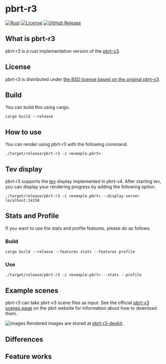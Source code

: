 # pbrt-r3
[![Rust](https://github.com/ototoi/pbrt-r3/actions/workflows/rust.yml/badge.svg)](https://github.com/ototoi/pbrt-r3/actions/workflows/rust.yml)
[![License](https://img.shields.io/github/license/ototoi/pbrt-r3)](LICENSE)
[![GitHub Release](https://img.shields.io/github/v/release/ototoi/pbrt-r3)](https://github.com/ototoi/pbrt-r3/releases/latest)



## What is pbrt-r3
pbrt-r3 is a rust implementation version of the [pbrt-v3](https://github.com/mmp/pbrt-v3).

## License
pbrt-r3 is distributed under [the BSD license based on the original pbrt-v3](https://github.com/mmp/pbrt-v3/blob/master/LICENSE.txt).

## Build
You can build this using cargo.
```
cargo build --release
```

## How to use
You can render using pbrt-r3 with the following command.
```
./target/release/pbrt-r3 -i <exmaple.pbrt>
```
## Tev display
pbrt-r3 supports the [tev](https://github.com/Tom94/tev) display implemented in pbrt-v4.
After starting tev, you can display your rendering progress by adding the following option.
```
./target/release/pbrt-r3 -i <exmaple.pbrt> --display-server localhost:14158
```
## Stats and Profile
If you want to use the stats and profile features, please do as follows.
### Build
```
cargo build --release --features stats --features profile
```
### Use
```
./target/release/pbrt-r3 -i <exmaple.pbrt> --stats --profile
```

## Example scenes
pbrt-r3 can take pbrt-v3 scene files as input.
See the official [pbrt-v3 scenes page](http://pbrt.org/scenes-v3.html) on the pbrt website for information about how to download them.

![images](https://github.com/user-attachments/assets/ce1bebc6-8377-4da7-8b49-38e5073a397e)
Rendered images are stored at [pbrt-r3-devkit](https://github.com/ototoi/pbrt-r3-devkit).




## Differences

## Feature works
